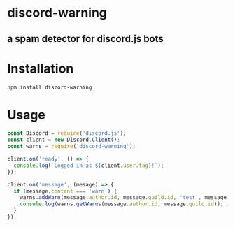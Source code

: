 # discord-warning
a spam detector for discord.js bots
---
# Installation
```
npm install discord-warning
```
# Usage
```javascript
const Discord = require('discord.js');
const client = new Discord.Client();
const warns = require('discord-warning');

client.on('ready', () => {
  console.log(`Logged in as ${client.user.tag}!`);
});

client.on('message', (mesage) => {
  if (message.content === 'warn') {
    warns.addWarn(message.author.id, message.guild.id, 'test', message.author.id);. // adds a warn to the user
    console.log(warns.getWarns(message.author.id, message.guild.id)); // gets the warns of the user
  }
});
```
